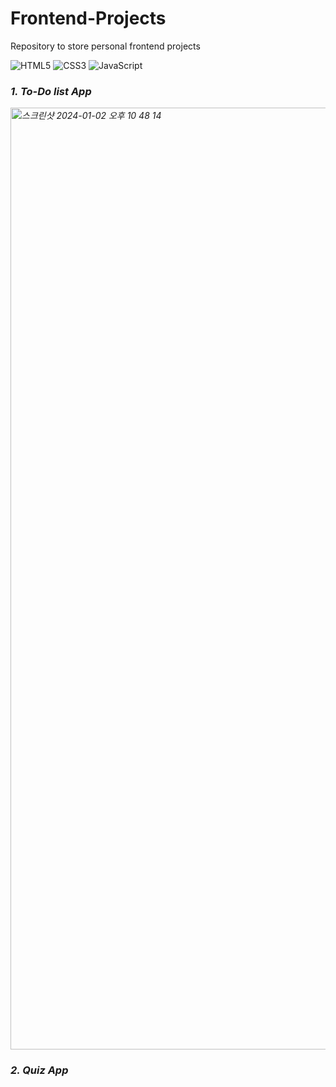 # Frontend-Projects

<head>Repository to store personal frontend projects</head>

![HTML5](https://img.shields.io/badge/-HTML5-F05032?style=for-the-badge&logo=html5&logoColor=ffffff)
![CSS3](https://img.shields.io/badge/-CSS3-1572B6?style=for-the-badge&logo=css3&logoColor=ffffff)
![JavaScript](https://img.shields.io/badge/-JavaScript-F7DF1E?style=for-the-badge&logo=javascript&logoColor=000000&labelColor=%23F7DF1C&color=%23FFCE5A)

<p>
  <em>
    <h3>
      1. To-Do list App
    </h3>
    <img width="1507" alt="스크린샷 2024-01-02 오후 10 48 14" src="https://github.com/evertone13/Frontend-Projects/assets/102230880/930caa7b-fcc0-4654-83d5-67a38051b242">
  </em>
  <em>
    <h3>
      2. Quiz App
    </h3>
  </em>
</p>

